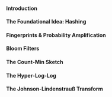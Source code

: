 #### Introduction
#### The Foundational Idea: Hashing
#### Fingerprints & Probability Amplification
#### Bloom Filters
#### The Count-Min Sketch
#### The Hyper-Log-Log
#### The Johnson-Lindenstrauß Transform